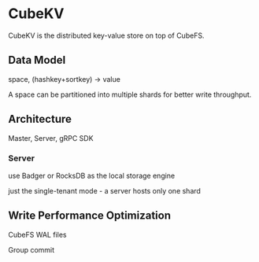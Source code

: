 # CubeKV

CubeKV is the distributed key-value store on top of CubeFS.

## Data Model

space, (hashkey+sortkey) -> value

A space can be partitioned into multiple shards for better write throughput.

## Architecture

Master, Server, gRPC SDK

### Server

use Badger or RocksDB as the local storage engine

just the single-tenant mode - a server hosts only one shard

## Write Performance Optimization

CubeFS WAL files

Group commit


